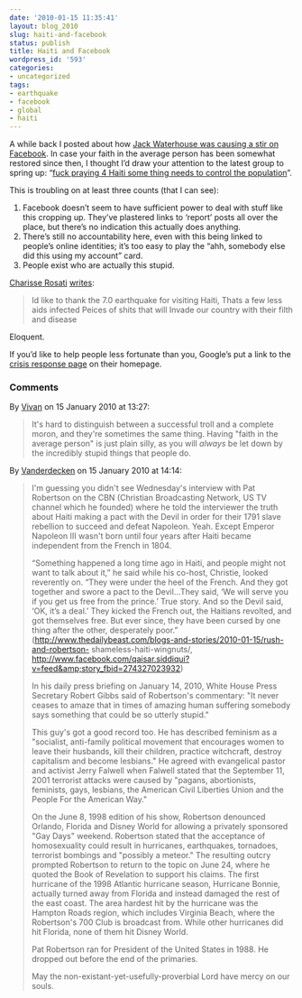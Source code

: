 ```yaml
---
date: '2010-01-15 11:35:41'
layout: blog_2010
slug: haiti-and-facebook
status: publish
title: Haiti and Facebook
wordpress_id: '593'
categories:
- uncategorized
tags:
- earthquake
- facebook
- global
- haiti
---
```


A while back I posted about how [Jack Waterhouse was causing a stir on
Facebook](http://alex.mullr.net/blog/2009/07/jack-waterhouse/). In case your
faith in the average person has been somewhat restored since then, I thought
I’d draw your attention to the latest group to spring up: “[fuck praying 4
Haiti some thing needs to control the
population](http://www.facebook.com/group.php?v=wall&gid=246184118169)”.

This is troubling on at least three counts (that I can see):

1. Facebook doesn’t seem to have sufficient power to deal with stuff like this
    cropping up. They’ve plastered links to ‘report’ posts all over the place, but
    there’s no indication this actually does anything.
2. There’s still no accountability here, even with this being linked to
    people’s online identities; it’s too easy to play the “ahh, somebody else did
    this using my account” card.
3. People exist who are actually this stupid.

[Charisse Rosati](http://www.facebook.com/profile.php?id=1587210530)
[writes](http://www.facebook.com/group.php?v=feed&story_fbid=247006453169&gid=246184118169):

> Id like to thank the 7.0 earthquake for visiting Haiti, Thats a few less
> aids infected Peices of shits that will Invade our country with their filth
> and disease

Eloquent.

If you’d like to help people less fortunate than you, Google’s put a link to
the [crisis response page](http://www.google.com/relief/haitiearthquake/) on
their homepage.


### Comments ###

By [Vivan](http://vpjayant.com) on 15 January 2010 at 13:27:

> It's hard to distinguish between a successful troll and a complete moron, and
> they're sometimes the same thing. Having "faith in the average person" is just
> plain silly, as you will *always* be let down by the incredibly stupid things
> that people do.

By [Vanderdecken](http://twitter.com/Vanderdecken) on 15 January 2010 at 14:14:

> I'm guessing you didn't see Wednesday's interview with Pat Robertson on the CBN
> (Christian Broadcasting Network, US TV channel which he founded) where he told
> the interviewer the truth about Haiti making a pact with the Devil in order for
> their 1791 slave rebellion to succeed and defeat Napoleon. Yeah. Except Emperor
> Napoleon III wasn't born until four years after Haiti became independent from
> the French in 1804.
> 
> “Something happened a long time ago in Haiti, and people might not want to talk
> about it,” he said while his co-host, Christie, looked reverently on. “They were
> under the heel of the French. And they got together and swore a pact to the
> Devil…They said, ‘We will serve you if you get us free from the prince.’ True
> story. And so the Devil said, ‘OK, it’s a deal.’ They kicked the French out, the
> Haitians revolted, and got themselves free. But ever since, they have been
> cursed by one thing after the other, desperately poor.”
> (http://www.thedailybeast.com/blogs-and-stories/2010-01-15/rush-and-robertson-
> shameless-haiti-wingnuts/,
> http://www.facebook.com/qaisar.siddiqui?v=feed&amp;story_fbid=274327023932)
> 
> In his daily press briefing on January 14, 2010, White House Press Secretary
> Robert Gibbs said of Robertson's commentary: "It never ceases to amaze that in
> times of amazing human suffering somebody says something that could be so
> utterly stupid."
> 
> This guy's got a good record too. He has described feminism as a "socialist,
> anti-family political movement that encourages women to leave their husbands,
> kill their children, practice witchcraft, destroy capitalism and become
> lesbians." He agreed with evangelical pastor and activist Jerry Falwell when
> Falwell stated that the September 11, 2001 terrorist attacks were caused by
> "pagans, abortionists, feminists, gays, lesbians, the American Civil Liberties
> Union and the People For the American Way."
> 
> On the June 8, 1998 edition of his show, Robertson denounced Orlando, Florida
> and Disney World for allowing a privately sponsored "Gay Days" weekend.
> Robertson stated that the acceptance of homosexuality could result in
> hurricanes, earthquakes, tornadoes, terrorist bombings and "possibly a meteor."
> The resulting outcry prompted Robertson to return to the topic on June 24, where
> he quoted the Book of Revelation to support his claims. The first hurricane of
> the 1998 Atlantic hurricane season, Hurricane Bonnie, actually turned away from
> Florida and instead damaged the rest of the east coast. The area hardest hit by
> the hurricane was the Hampton Roads region, which includes Virginia Beach, where
> the Robertson's 700 Club is broadcast from. While other hurricanes did hit
> Florida, none of them hit Disney World.
> 
> Pat Robertson ran for President of the United States in 1988. He dropped out
> before the end of the primaries.
> 
> May the non-existant-yet-usefully-proverbial Lord have mercy on our souls.
